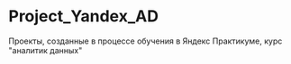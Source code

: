 # Project_Yandex_AD
Проекты, созданные в процессе обучения в Яндекс Практикуме, курс "аналитик данных"
